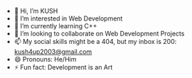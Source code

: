 - 👋 Hi, I’m KUSH
- 👀 I’m interested in Web Development
- 🌱 I’m currently learning C++
- 💞️ I’m looking to collaborate on Web Development Projects
- 📫 My social skills might be a 404, but my inbox is 200: kush4up2003@gmail.com
- 😄 Pronouns: He/Him
- ⚡ Fun fact: Development is an Art

<!---
kushk4856/kushk4856 is a ✨ special ✨ repository because its `README.md` (this file) appears on your GitHub profile.
You can click the Preview link to take a look at your changes.
--->
